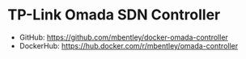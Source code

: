 # TP-Link Omada SDN Controller

- GitHub: https://github.com/mbentley/docker-omada-controller
- DockerHub: https://hub.docker.com/r/mbentley/omada-controller
